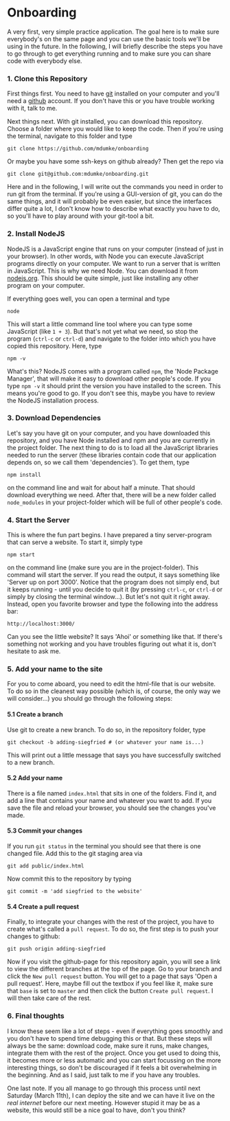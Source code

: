 # Onboarding

A very first, very simple practice application. The goal here is to make sure everybody's on the same page and you can use the basic tools we'll be using in the future. In the following, I will briefly describe the steps you have to go through to get everything running and to make sure you can share code with everybody else.

### 1. Clone this Repository

First things first. You need to have [git](https://git-scm.com) installed on your computer and you'll need a [github](https://github.com) account. If you don't have this or you have trouble working with it, talk to me.

Next things next. With git installed, you can download this repository. Choose a folder where you would like to keep the code. Then if you're using the terminal, navigate to this folder and type
```
git clone https://github.com/mdumke/onboarding
```
Or maybe you have some ssh-keys on github already? Then get the repo via
```
git clone git@github.com:mdumke/onboarding.git
```
Here and in the following, I will write out the commands you need in order to run git from the terminal. If you're using a GUI-version of git, you can do the same things, and it will probably be even easier, but since the interfaces differ quite a lot, I don't know how to describe what exactly you have to do, so you'll have to play around with your git-tool a bit.


### 2. Install NodeJS

NodeJS is a JavaScript engine that runs on your computer (instead of just in your browser). In other words, with Node you can execute JavaScript programs directly on your computer. We want to run a server that is written in JavaScript. This is why we need Node. You can download it from [nodejs.org](https://nodejs.org/en/). This should be quite simple, just like installing any other program on your computer.

If everything goes well, you can open a terminal and type
```
node
```
This will start a little command line tool where you can type some JavaScript (like `1 + 3`). But that's not yet what we need, so stop the program (`ctrl-c` or `ctrl-d`) and navigate to the folder into which you have copied this repository. Here, type
```
npm -v
```
What's this? NodeJS comes with a program called `npm`, the 'Node Package Manager', that will make it easy to download other people's code. If you type `npm -v` it should print the version you have installed to the screen. This means you're good to go. If you don't see this, maybe you have to review the NodeJS installation process.


### 3. Download Dependencies

Let's say you have git on your computer, and you have downloaded this repository, and you have Node installed and npm and you are currently in the project folder. The next thing to do is to load all the JavaScript libraries needed to run the server (these libraries contain code that our application depends on, so we call them 'dependencies'). To get them, type
```
npm install
```
on the command line and wait for about half a minute. That should download everything we need. After that, there will be a new folder called `node_modules` in your project-folder which will be full of other people's code.


### 4. Start the Server

This is where the fun part begins. I have prepared a tiny server-program that can serve a website. To start it, simply type
```
npm start
```
on the command line (make sure you are in the project-folder). This command will start the server. If you read the output, it says something like 'Server up on port 3000'. Notice that the program does not simply end, but it keeps running - until you decide to quit it (by pressing `ctrl-c`, or `ctrl-d` or simply by closing the terminal window...). But let's not quit it right away. Instead, open you favorite browser and type the following into the address bar:
```
http://localhost:3000/
```
Can you see the little website? It says 'Ahoi' or something like that. If there's something not working and you have troubles figuring out what it is, don't hesitate to ask me.


### 5. Add your name to the site

For you to come aboard, you need to edit the html-file that is our website. To do so in the cleanest way possible (which is, of course, the only way we will consider...) you should go through the following steps:

#### 5.1 Create a branch

Use git to create a new branch. To do so, in the repository folder, type
```
git checkout -b adding-siegfried # (or whatever your name is...)
```
This will print out a little message that says you have successfully switched to a new branch.

#### 5.2 Add your name

There is a file named `index.html` that sits in one of the folders. Find it, and add a line that contains your name and whatever you want to add. If you save the file and reload your browser, you should see the changes you've made.


#### 5.3 Commit your changes

If you run `git status` in the terminal you should see that there is one changed file. Add this to the git staging area via
```
git add public/index.html
```
Now commit this to the repository by typing
```
git commit -m 'add siegfried to the website'
```


#### 5.4 Create a pull request

Finally, to integrate your changes with the rest of the project, you have to create what's called a `pull request`. To do so, the first step is to push your changes to github:
```
git push origin adding-siegfried
```
Now if you visit the github-page for this repository again, you will see a link to view the different branches at the top of the page. Go to your branch and click the `New pull request` button. You will get to a page that says 'Open a pull request'. Here, maybe fill out the textbox if you feel like it, make sure that `base` is set to `master` and then click the button `Create pull request`. I will then take care of the rest.


### 6. Final thoughts

I know these seem like a lot of steps - even if everything goes smoothly and you don't have to spend time debugging this or that. But these steps will always be the same: download code, make sure it runs, make changes, integrate them with the rest of the project. Once you get used to doing this, it becomes more or less automatic and you can start focussing on the more interesting things, so don't be discouraged if it feels a bit overwhelming in the beginning. And as I said, just talk to me if you have any troubles.

One last note. If you all manage to go through this process until next Saturday (March 11th), I can deploy the site and we can have it live on the *real internet* before our next meeting. However stupid it may be as a website, this would still be a nice goal to have, don't you think?
